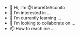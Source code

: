 - 👋 Hi, I’m @LiebreDeAconito
- 👀 I’m interested in ...
- 🌱 I’m currently learning ...
- 💞️ I’m looking to collaborate on ...
- 📫 How to reach me ...

<!---
LiebreDeAconito/LiebreDeAconito is a ✨ special ✨ repository because its `README.md` (this file) appears on your GitHub profile.
You can click the Preview link to take a look at your changes.
--->

